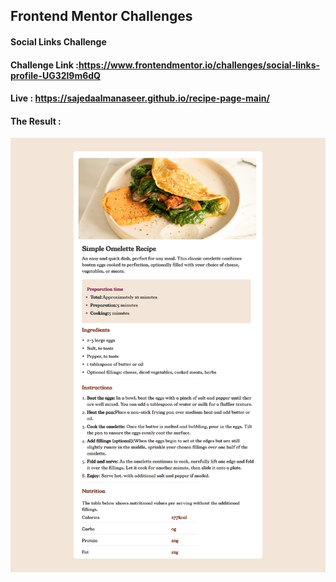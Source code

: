 ## Frontend Mentor Challenges

#### Social Links Challenge

#### Challenge Link :https://www.frontendmentor.io/challenges/social-links-profile-UG32l9m6dQ

#### Live : https://sajedaalmanaseer.github.io/recipe-page-main/

#### The Result :

![alt text](Res.png)
